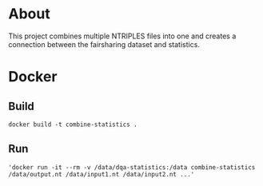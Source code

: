 # About
This project combines multiple NTRIPLES files into one and creates a connection between the fairsharing dataset and statistics.
# Docker
## Build
```
docker build -t combine-statistics .
```
## Run
```
'docker run -it --rm -v /data/dqa-statistics:/data combine-statistics /data/output.nt /data/input1.nt /data/input2.nt ...'
```

